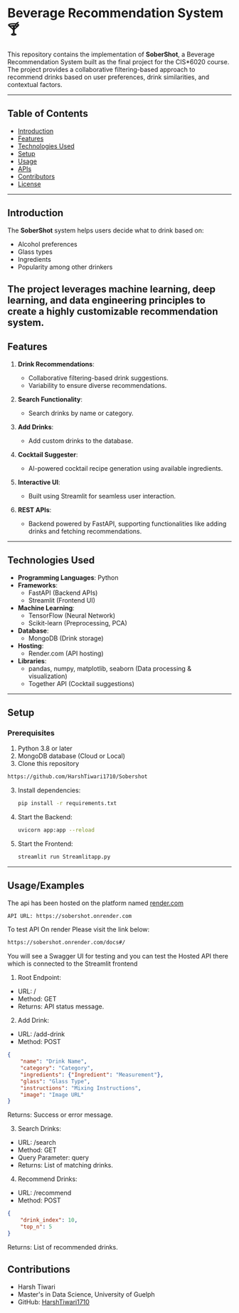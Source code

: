 
# Beverage Recommendation System 🍸

This repository contains the implementation of **SoberShot**, a Beverage Recommendation System built as the final project for the CIS*6020 course. The project provides a collaborative filtering-based approach to recommend drinks based on user preferences, drink similarities, and contextual factors.

---

## Table of Contents
- [Introduction](#introduction)
- [Features](#features)
- [Technologies Used](#technologies-used)
- [Setup](#setup)
- [Usage](#usage)
- [APIs](#apis)
- [Contributors](#contributors)
- [License](#license)

---

## Introduction
The **SoberShot** system helps users decide what to drink based on:
- Alcohol preferences
- Glass types
- Ingredients
- Popularity among other drinkers

The project leverages machine learning, deep learning, and data engineering principles to create a highly customizable recommendation system.
---

## Features
1. **Drink Recommendations**:
   - Collaborative filtering-based drink suggestions.
   - Variability to ensure diverse recommendations.

2. **Search Functionality**:
   - Search drinks by name or category.

3. **Add Drinks**:
   - Add custom drinks to the database.

4. **Cocktail Suggester**:
   - AI-powered cocktail recipe generation using available ingredients.

5. **Interactive UI**:
   - Built using Streamlit for seamless user interaction.

6. **REST APIs**:
   - Backend powered by FastAPI, supporting functionalities like adding drinks and fetching recommendations.

---

## Technologies Used
- **Programming Languages**: Python
- **Frameworks**:
  - FastAPI (Backend APIs)
  - Streamlit (Frontend UI)
- **Machine Learning**:
  - TensorFlow (Neural Network)
  - Scikit-learn (Preprocessing, PCA)
- **Database**:
  - MongoDB (Drink storage)
- **Hosting**:
  - Render.com (API hosting)
- **Libraries**:
  - pandas, numpy, matplotlib, seaborn (Data processing & visualization)
  - Together API (Cocktail suggestions)

---

## Setup

### Prerequisites
1. Python 3.8 or later
2. MongoDB database (Cloud or Local)
3. Clone this repository 
```bash
https://github.com/HarshTiwari1710/Sobershot
```
3. Install dependencies:
   ```bash
   pip install -r requirements.txt
   ```
4. Start the Backend:
    ```bash
    uvicorn app:app --reload
    ```
5. Start the Frontend:
    ```bash
    streamlit run Streamlitapp.py
    ```
---




## Usage/Examples

The api has been hosted on the platform named [render.com](https://render.com/)

```bash
API URL: https://sobershot.onrender.com
```
To test API On render Please visit the link below:
```bash
https://sobershot.onrender.com/docs#/
```
You will see a Swagger UI for testing and you can test the Hosted API there which is connected to the Streamlit frontend

1. Root Endpoint:

- URL: /
- Method: GET
- Returns: API status message.
2. Add Drink:
- URL: /add-drink
- Method: POST
``` json
{
    "name": "Drink Name",
    "category": "Category",
    "ingredients": {"Ingredient": "Measurement"},
    "glass": "Glass Type",
    "instructions": "Mixing Instructions",
    "image": "Image URL"
}
```
Returns: Success or error message.

3. Search Drinks:
- URL: /search
- Method: GET
- Query Parameter: query
- Returns: List of matching drinks.
4. Recommend Drinks:
- URL: /recommend
- Method: POST
``` json
{
    "drink_index": 10,
    "top_n": 5
}
```
Returns: List of recommended drinks.

## Contributions
- Harsh Tiwari
- Master's in Data Science, University of Guelph
- GitHub: [HarshTiwari1710](https://github.com/HarshTiwari1710)